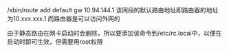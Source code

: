 /sbin/route add default gw 10.94.144.1
该网段的默认路由地址即路由器的地址为10.xxx.xxx.1
而路由器是可以访问外网的

由于静态路由在网卡启动时会删除，所以要添加该命令到/etc/rc.local中，以便在启动时即可生效，但需要用root权限 

